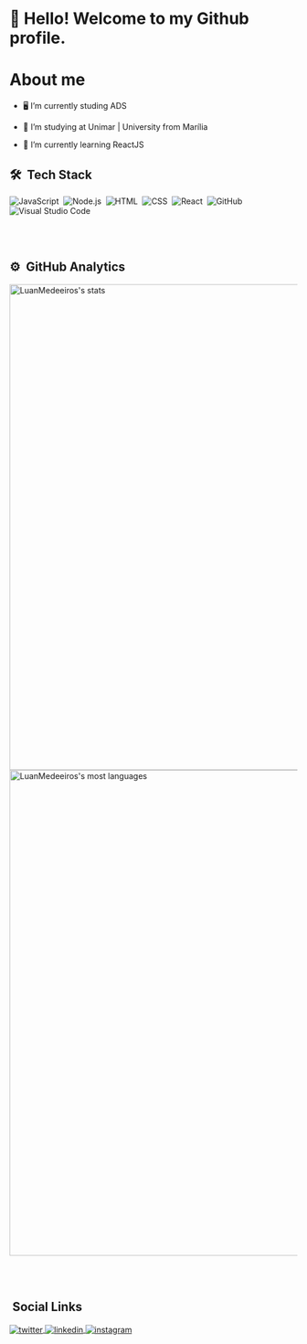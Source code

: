 # 👋 Hello! Welcome to my Github profile.

# About me

- 🖥️  I’m currently studing ADS

- 🔭 I’m studying at Unimar | University from Marília

- 🌱 I’m currently learning ReactJS

## 🛠 &nbsp;Tech Stack

![JavaScript](https://img.shields.io/badge/-JavaScript-05122A?style=flat&logo=javascript)&nbsp;
![Node.js](https://img.shields.io/badge/-Node.js-05122A?style=flat&logo=node.js)&nbsp;
![HTML](https://img.shields.io/badge/-HTML-05122A?style=flat&logo=HTML5)&nbsp;
![CSS](https://img.shields.io/badge/-CSS-05122A?style=flat&logo=CSS3&logoColor=1572B6)&nbsp;
![React](https://img.shields.io/badge/-React-05122A?style=flat&logo=react)&nbsp;
![GitHub](https://img.shields.io/badge/-GitHub-05122A?style=flat&logo=github)&nbsp;
![Visual Studio Code](https://img.shields.io/badge/-Visual%20Studio%20Code-05122A?style=flat&logo=visual-studio-code&logoColor=007ACC)&nbsp;

<br><br>

## ⚙️ &nbsp;GitHub Analytics

<p align="left">
<img width="850em" src="https://github-readme-stats.vercel.app/api?username=LuanMedeeiros&show_icons=true&theme=jolly" alt="LuanMedeeiros's stats"/>
<img width="850em" src="https://github-readme-stats.vercel.app/api/top-langs/?username=LuanMedeeiros&layout=compact&theme=jolly" alt="LuanMedeeiros's most languages"/>
</p>

<br><br>

<!--![Snake animation](https://github.com/LuanMedeeiros/LuanMedeeiros/blob/output/github-contribution-grid-snake.svg)-->

## &nbsp;Social Links

<a href="https://twitter.com/LuanMedeeiros" target="_blank">
  <img align="center" src="https://img.shields.io/badge/-LuanMedeeiros-05122A?style=flat&logo=twitter" alt="twitter"/>  
</a>
<a href="https://linkedin.com/in/luan-medeiros-47a0a5231/" target="_blank">
  <img align="center" src="https://img.shields.io/badge/-LuanMedeeiros-05122A?style=flat&logo=linkedin" alt="linkedin"/>
</a>
<a href="https://instagram.com/luan_meedeiros" target="_blank">
 <img align="center" src="https://img.shields.io/badge/-LuanMedeeiros-05122A?style=flat&logo=instagram" alt="instagram"/>
</a>
